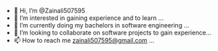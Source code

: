 - 👋 Hi, I’m @Zainali507595
- 👀 I’m interested in gaining experience and to learn ...
- 🌱 I’m currently doing my bachelors in software engineering ...
- 💞️ I’m looking to collaborate on software projects to gain experience...
- 📫 How to reach me zainali507595@gmail.com  ...

